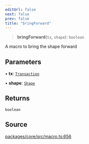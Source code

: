 ```yaml
---
editUrl: false
next: false
prev: false
title: "bringForward"
---
```


> **bringForward**(`tx`, `shape`): `boolean`

A macro to bring the shape forward

## Parameters

• **tx**: [`Transaction`](/api-core/classes/transaction/)

• **shape**: [`Shape`](/api-core/classes/shape/)

## Returns

`boolean`

## Source

[packages/core/src/macro.ts:656](https://github.com/dgmjs/dgmjs/blob/main/packages/core/src/macro.ts#L656)
